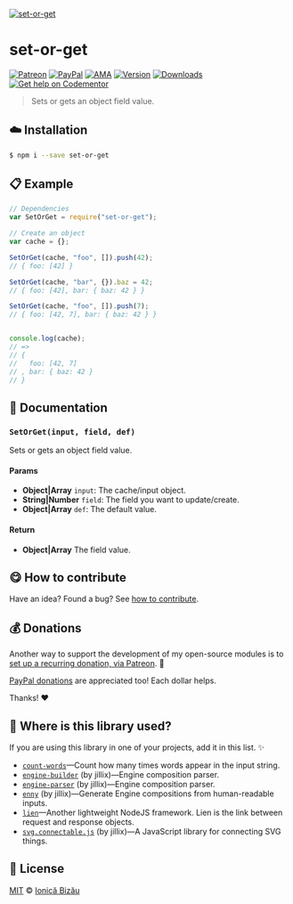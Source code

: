 
[![set-or-get](http://i.imgur.com/EsztPQ4.png)](#)

# set-or-get

 [![Patreon](https://img.shields.io/badge/Support%20me%20on-Patreon-%23e6461a.svg)][paypal-donations] [![PayPal](https://img.shields.io/badge/%24-paypal-f39c12.svg)][paypal-donations] [![AMA](https://img.shields.io/badge/ask%20me-anything-1abc9c.svg)](https://github.com/IonicaBizau/ama) [![Version](https://img.shields.io/npm/v/set-or-get.svg)](https://www.npmjs.com/package/set-or-get) [![Downloads](https://img.shields.io/npm/dt/set-or-get.svg)](https://www.npmjs.com/package/set-or-get) [![Get help on Codementor](https://cdn.codementor.io/badges/get_help_github.svg)](https://www.codementor.io/johnnyb?utm_source=github&utm_medium=button&utm_term=johnnyb&utm_campaign=github)

> Sets or gets an object field value.

## :cloud: Installation

```sh
$ npm i --save set-or-get
```


## :clipboard: Example



```js
// Dependencies
var SetOrGet = require("set-or-get");

// Create an object
var cache = {};

SetOrGet(cache, "foo", []).push(42);
// { foo: [42] }

SetOrGet(cache, "bar", {}).baz = 42;
// { foo: [42], bar: { baz: 42 } }

SetOrGet(cache, "foo", []).push(7);
// { foo: [42, 7], bar: { baz: 42 } }


console.log(cache);
// =>
// {
//   foo: [42, 7]
// , bar: { baz: 42 }
// }
```

## :memo: Documentation


### `SetOrGet(input, field, def)`
Sets or gets an object field value.

#### Params
- **Object|Array** `input`: The cache/input object.
- **String|Number** `field`: The field you want to update/create.
- **Object|Array** `def`: The default value.

#### Return
- **Object|Array** The field value.



## :yum: How to contribute
Have an idea? Found a bug? See [how to contribute][contributing].

## :moneybag: Donations

Another way to support the development of my open-source modules is
to [set up a recurring donation, via Patreon][patreon]. :rocket:

[PayPal donations][paypal-donations] are appreciated too! Each dollar helps.

Thanks! :heart:

## :dizzy: Where is this library used?
If you are using this library in one of your projects, add it in this list. :sparkles:


 - [`count-words`](https://github.com/IonicaBizau/count-words#readme)—Count how many times words appear in the input string.
 - [`engine-builder`](https://github.com/IonicaBizau/engine-parser) (by jillix)—Engine composition parser.
 - [`engine-parser`](https://github.com/IonicaBizau/engine-parser) (by jillix)—Engine composition parser.
 - [`enny`](https://github.com/IonicaBizau/enny) (by jillix)—Generate Engine compositions from human-readable inputs.
 - [`lien`](https://github.com/LienJS/Lien)—Another lightweight NodeJS framework. Lien is the link between request and response objects.
 - [`svg.connectable.js`](https://github.com/jillix/svg.connectable.js) (by jillix)—A JavaScript library for connecting SVG things.

## :scroll: License

[MIT][license] © [Ionică Bizău][website]

[patreon]: https://www.patreon.com/ionicabizau
[paypal-donations]: https://www.paypal.com/cgi-bin/webscr?cmd=_s-xclick&hosted_button_id=RVXDDLKKLQRJW
[donate-now]: http://i.imgur.com/6cMbHOC.png

[license]: http://showalicense.com/?fullname=Ionic%C4%83%20Biz%C4%83u%20%3Cbizauionica%40gmail.com%3E%20(http%3A%2F%2Fionicabizau.net)&year=2015#license-mit
[website]: http://ionicabizau.net
[contributing]: /CONTRIBUTING.md
[docs]: /DOCUMENTATION.md
